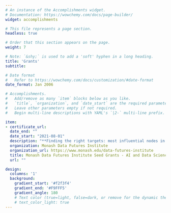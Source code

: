 ```yaml
---
# An instance of the Accomplishments widget.
# Documentation: https://wowchemy.com/docs/page-builder/
widget: accomplishments

# This file represents a page section.
headless: true

# Order that this section appears on the page.
weight: 7

# Note: `&shy;` is used to add a 'soft' hyphen in a long heading.
title: 'Grants'
subtitle:

# Date format
#   Refer to https://wowchemy.com/docs/customization/#date-format
date_format: Jan 2006

# Accomplishments.
#   Add/remove as many `item` blocks below as you like.
#   `title`, `organization`, and `date_start` are the required parameters.
#   Leave other parameters empty if not required.
#   Begin multi-line descriptions with YAML's `|2-` multi-line prefix.

item:
- certificate_url: 
  date_end: ""
  date_start: "2021-08-01"
  description: "**Finding the right targets: most influential nodes in complex networks**\n\n**Chief investigators:** Mirana Ramialison, Peter Currie, David Dowe\n\nAdrian Salavaty is a named investigator in this grant"
  organization: Monash Data Futures Institute
  organization_url: https://www.monash.edu/data-futures-institute
  title: Monash Data Futures Institute Seed Grants - AI and Data Science for Monash Global Challenges
  url: ""

design:
  columns: '1'
  background:
    gradient_start: '#f2f3f4'
    gradient_end: '#F9FFF5'
    gradient_angle: 180
    # Text color (true=light, false=dark, or remove for the dynamic theme color).
    # text_color_light: true 
---
```

